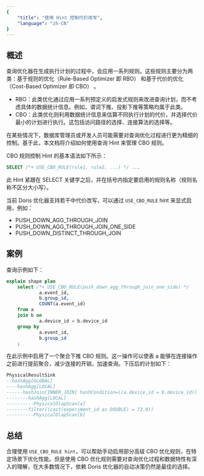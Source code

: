 ```yaml
---
{
    "title": "使用 Hint 控制代价改写",
    "language": "zh-CN"
}
---
```


<!-- 
Licensed to the Apache Software Foundation (ASF) under one
or more contributor license agreements.  See the NOTICE file
distributed with this work for additional information
regarding copyright ownership.  The ASF licenses this file
to you under the Apache License, Version 2.0 (the
"License"); you may not use this file except in compliance
with the License.  You may obtain a copy of the License at

  http://www.apache.org/licenses/LICENSE-2.0

Unless required by applicable law or agreed to in writing,
software distributed under the License is distributed on an
"AS IS" BASIS, WITHOUT WARRANTIES OR CONDITIONS OF ANY
KIND, either express or implied.  See the License for the
specific language governing permissions and limitations
under the License.
-->

## 概述

查询优化器在生成执行计划的过程中，会应用一系列规则。这些规则主要分为两类：基于规则的优化（Rule-Based Optimizer 即 RBO） 和基于代价的优化 （Cost-Based Optimizer 即 CBO） 。

- RBO：此类优化通过应用一系列预定义的启发式规则来改进查询计划，而不考虑具体的数据统计信息。例如，谓词下推、投影下推等策略均属于此类。
- CBO：此类优化则利用数据统计信息来估算不同执行计划的代价，并选择代价最小的计划进行执行。这包括访问路径的选择、连接算法的选择等。

在某些情况下，数据库管理员或开发人员可能需要对查询优化过程进行更为精细的控制。基于此，本文档将介绍如何使用查询 Hint 来管理 CBO 规则。

CBO 规则控制 Hint 的基本语法如下所示：

```sql
SELECT /*+ USE_CBO_RULE(rule1, rule2, ...) */ ...
```

此 Hint 紧跟在 SELECT 关键字之后，并在括号内指定要启用的规则名称（规则名称不区分大小写）。

当前 Doris 优化器支持若干中代价改写，可以通过 `USE_CBO_RULE` hint 来显式启用，例如：

- PUSH_DOWN_AGG_THROUGH_JOIN
- PUSH_DOWN_AGG_THROUGH_JOIN_ONE_SIDE
- PUSH_DOWN_DISTINCT_THROUGH_JOIN

## 案例

查询示例如下：

```sql
explain shape plan
    select /*+ USE_CBO_RULE(push_down_agg_through_join_one_side) */
            a.event_id,
            b.group_id,
            COUNT(a.event_id)
    from a
    join b on
            a.device_id = b.device_id
    group by
            a.event_id,
            b.group_id
    ;
```

在此示例中启用了一个聚合下推 CBO 规则。这一操作可以使表 a 能够在连接操作之前进行提前聚合，减少连接的开销，加速查询。下压后的计划如下：

```sql
PhysicalResultSink
--hashAgg[GLOBAL]
----hashAgg[LOCAL]
------hashJoin[INNER_JOIN] hashCondition=((a.device_id = b.device_id)) otherCondition=()
--------hashAgg[LOCAL]
----------PhysicalOlapScan[a]
--------filter((cast(experiment_id as DOUBLE) = 73.0))
----------PhysicalOlapScan[b]
```

## 总结

合理使用 `USE_CBO_RULE hint`，可以帮助手动启用部分高级 CBO 优化规则，在特定场景下优化性能。但是使用 CBO 优化规则需要对查询优化过程和数据特性有深入的理解，在大多数情况下，依赖 Doris 优化器的自动决策仍然是最佳的选择。
